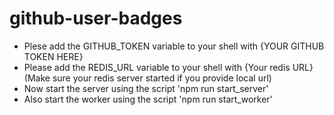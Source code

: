 # github-user-badges

- Plese add the GITHUB_TOKEN variable to your shell with {YOUR GITHUB TOKEN HERE}
- Please add the REDIS_URL variable to your shell with {Your redis URL} (Make sure your redis server started if you provide local url)
- Now start the server using the script 'npm run start_server'
- Also start the worker using the script 'npm run start_worker'
